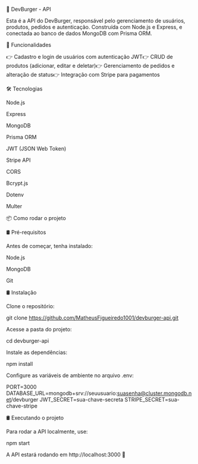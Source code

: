 🍔 DevBurger - API

Esta é a API do DevBurger, responsável pelo gerenciamento de usuários, produtos, pedidos e autenticação. Construída com Node.js e Express, e conectada ao banco de dados MongoDB com Prisma ORM.

🚀 Funcionalidades

👉 Cadastro e login de usuários com autenticação JWT👉 CRUD de produtos (adicionar, editar e deletar)👉 Gerenciamento de pedidos e alteração de status👉 Integração com Stripe para pagamentos

🛠️ Tecnologias

Node.js

Express

MongoDB

Prisma ORM

JWT (JSON Web Token)

Stripe API

CORS

Bcrypt.js

Dotenv

Multer

📦 Como rodar o projeto

🛢️ Pré-requisitos

Antes de começar, tenha instalado:

Node.js

MongoDB

Git

🛢️ Instalação

Clone o repositório:

git clone https://github.com/MatheusFigueiredo1001/devburger-api.git

Acesse a pasta do projeto:

cd devburger-api

Instale as dependências:

npm install

Configure as variáveis de ambiente no arquivo .env:

PORT=3000
DATABASE_URL=mongodb+srv://seuusuario:suasenha@cluster.mongodb.net/devburger
JWT_SECRET=sua-chave-secreta
STRIPE_SECRET=sua-chave-stripe

🛢️ Executando o projeto

Para rodar a API localmente, use:

npm start

A API estará rodando em http://localhost:3000 🚀
